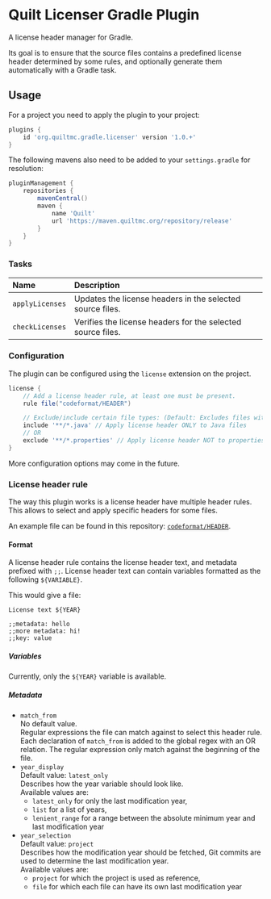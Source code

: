 # Quilt Licenser Gradle Plugin

A license header manager for Gradle.

Its goal is to ensure that the source files contains a predefined license header determined by some rules, and optionally generate them automatically with a Gradle task.

## Usage

For a project you need to apply the plugin to your project:

```groovy
plugins {
	id 'org.quiltmc.gradle.licenser' version '1.0.+'
}
```

The following mavens also need to be added to your `settings.gradle` for resolution:

```groovy
pluginManagement {
	repositories {
		mavenCentral()
		maven {
			name 'Quilt'
			url 'https://maven.quiltmc.org/repository/release'
		}
	}
}
```

### Tasks

| Name            | Description                                                 |
|:----------------|:------------------------------------------------------------|
| `applyLicenses` | Updates the license headers in the selected source files.   |
| `checkLicenses` | Verifies the license headers for the selected source files. |

### Configuration

The plugin can be configured using the `license` extension on the project.

```groovy
license {
	// Add a license header rule, at least one must be present.
	rule file("codeformat/HEADER")

	// Exclude/include certain file types: (Default: Excludes files without standard comment format and binary files)
	include '**/*.java' // Apply license header ONLY to Java files
	// OR
	exclude '**/*.properties' // Apply license header NOT to properties files
}
```

More configuration options may come in the future.

### License header rule

The way this plugin works is a license header have multiple header rules.
This allows to select and apply specific headers for some files.

An example file can be found in this repository: [`codeformat/HEADER`](./codeformat/HEADER).

#### Format

A license header rule contains the license header text, and metadata prefixed with `;;`.
License header text can contain variables formatted as the following `${VARIABLE}`.

This would give a file:
```
License text ${YEAR}

;;metadata: hello
;;more metadata: hi!
;;key: value
```

##### Variables

Currently, only the `${YEAR}` variable is available.

##### Metadata

 - `match_from`  
   No default value.  
   Regular expressions the file can match against to select this header rule.
   Each declaration of `match_from` is added to the global regex with an OR relation.
   The regular expression only match against the beginning of the file.
 - `year_display`  
   Default value: `latest_only`  
   Describes how the year variable should look like.  
   Available values are:
   - `latest_only` for only the last modification year,
   - `list` for a list of years,
   - `lenient_range` for a range between the absolute minimum year and last modification year
 - `year_selection`  
   Default value: `project`  
   Describes how the modification year should be fetched,
   Git commits are used to determine the last modification year.  
   Available values are:
   - `project` for which the project is used as reference,
   - `file` for which each file can have its own last modification year
